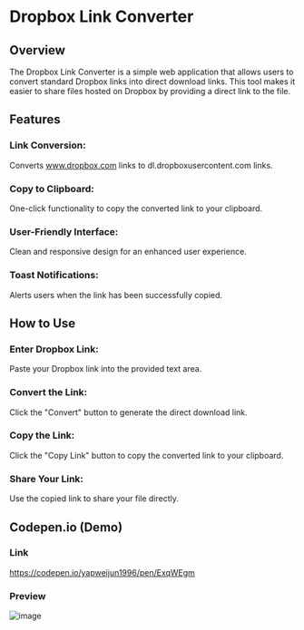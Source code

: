 # Dropbox Link Converter
## Overview
The Dropbox Link Converter is a simple web application that allows users to convert standard Dropbox links into direct download links. This tool makes it easier to share files hosted on Dropbox by providing a direct link to the file.

## Features
### Link Conversion: 
Converts www.dropbox.com links to dl.dropboxusercontent.com links.
### Copy to Clipboard: 
One-click functionality to copy the converted link to your clipboard.
### User-Friendly Interface: 
Clean and responsive design for an enhanced user experience.
### Toast Notifications: 
Alerts users when the link has been successfully copied.

## How to Use
### Enter Dropbox Link: 
Paste your Dropbox link into the provided text area.
### Convert the Link: 
Click the "Convert" button to generate the direct download link.
### Copy the Link: 
Click the "Copy Link" button to copy the converted link to your clipboard.
### Share Your Link: 
Use the copied link to share your file directly.

## Codepen.io (Demo)
### Link
https://codepen.io/yapweijun1996/pen/ExqWEgm

### Preview
![image](https://github.com/user-attachments/assets/4e5152e4-48df-4d1b-a7e7-1779ecbdc4c7)

